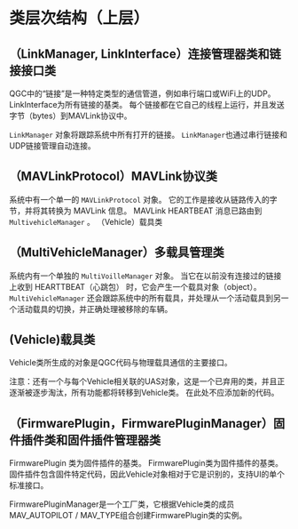 # 类层次结构（上层）

## （LinkManager, LinkInterface）连接管理器类和链接接口类

QGC中的“链接”是一种特定类型的通信管道，例如串行端口或WiFi上的UDP。 LinkInterface为所有链接的基类。 每个链接都在它自己的线程上运行，并且发送字节（bytes）到MAVLink协议中。

`LinkManager` 对象将跟踪系统中所有打开的链接。 `LinkManager`也通过串行链接和 UDP链接管理自动连接。

## （MAVLinkProtocol）MAVLink协议类

系统中有一个单一的 `MAVLinkProtocol` 对象。 它的工作是接收从链路传入的字节，并将其转换为 MAVLink 信息。 MAVLink HEARTBEAT 消息已路由到 `MultivehicleManager` 。 （Vehicle）载具类

## （MultiVehicleManager）多载具管理类

系统内有一个单独的 `MultiVoilleManager` 对象。 当它在以前没有连接过的链接上收到 HEARTTBEAT（心跳包） 时，它会产生一个载具对象（object）。 `MultiVehicleManager` 还会跟踪系统中的所有载具，并处理从一个活动载具到另一个活动载具的切换，并正确处理被移除的车辆。

## (Vehicle)载具类

Vehicle类所生成的对象是QGC代码与物理载具通信的主要接口。

注意：还有一个与每个Vehicle相关联的UAS对象，这是一个已弃用的类，并且正逐渐被逐步淘汰，所有功能都将转移到Vehicle类。  在此处不应添加新的代码。

## （FirmwarePlugin，FirmwarePluginManager）固件插件类和固件插件管理器类

FirmwarePlugin 类为固件插件的基类。 FirmwarePlugin类为固件插件的基类。 固件插件包含固件特定代码，因此Vehicle对象相对于它是识别的，支持UI的单个标准接口。

FirmwarePluginManager是一个工厂类，它根据Vehicle类的成员MAV_AUTOPILOT / MAV_TYPE组合创建FirmwarePlugin类的实例。

